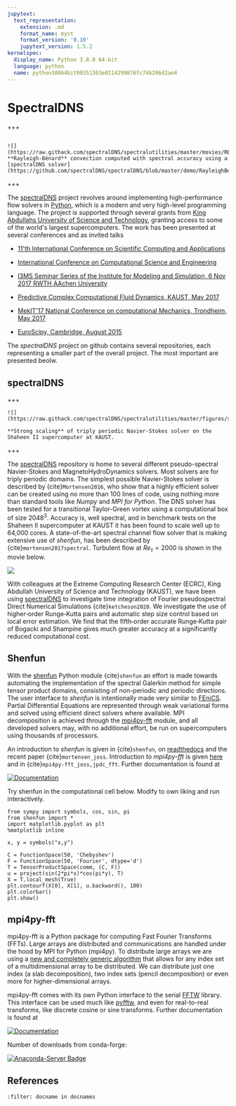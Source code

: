 ```yaml
---
jupytext:
  text_representation:
    extension: .md
    format_name: myst
    format_version: '0.10'
    jupytext_version: 1.5.2
kernelspec:
  display_name: Python 3.8.0 64-bit
  language: python
  name: python38064bit00351303e0114299876fc74b206d2ae4
---
```


# SpectralDNS

+++

```{sidebar} Rayleigh-Bénard

![](https://raw.githack.com/spectralDNS/spectralutilities/master/movies/RB_200k_Warp.gif)
**Rayleigh-Bénard** convection computed with spectral accuracy using a [spectralDNS solver](https://github.com/spectralDNS/spectralDNS/blob/master/demo/RayleighBenard.py).
```

+++

The [spectralDNS](https://github.com/spectralDNS) project revolves around
implementing high-performance flow solvers in [Python](https://www.python.org), which is a modern and very
high-level programming language. The project is supported through several grants from [King
Abdullahs University of Science and Technology](https://www.hpc.kaust.edu.sa),
granting access to some of the world's largest supercomputers. The work has
been presented at several conferences and as invited talks

  * [11'th International Conference on Scientific Computing and Applications](http://tianyuan.xmu.edu.cn/activities/19-20/ICSCA2019/index.html)

  * [International Conference on Computational Science and Engineering](https://cseconf2017.simula.no)

  * [I3MS Seminar Series of the Institute for Modeling and Simulation, 6 Nov 2017 RWTH AAchen University](https://www.aices.rwth-aachen.de/en/media-and-seminars/events/mortensen-seminar)

  * [Predictive Complex Computational Fluid Dynamics, KAUST, May 2017](https://pccfd.kaust.edu.sa/speaker?si=4)

  * [MekIT'17 National Conference on computational Mechanics, Trondheim, May 2017](http://arxiv.org/abs/1708.03188)

  * [EuroScipy, Cambridge, August 2015](https://www.euroscipy.org/2015/schedule/presentation/6/)

The *spectralDNS* project on github contains several repositories, each representing a smaller part of the overall project. The most important are presented beolw.

## spectralDNS

+++

```{margin}
![](https://raw.githack.com/spectralDNS/spectralutilities/master/figures/strong_scaling_pencil_col.png)

**Strong scaling** of triply periodic Navier-Stokes solver on the Shaheen II supercomputer at KAUST.
```


+++

The [spectralDNS](https://github.com/spectralDNS/spectralDNS) repository is home to several different pseudo-spectral Navier-Stokes and MagnetoHydroDynamics solvers. Most solvers are for triply periodic domains. The simplest possible Navier-Stokes solver is described by {cite}`Mortensen2016`, who show that a highly efficient solver can be created using no more than 100 lines of code, using nothing more than standard
tools like *Numpy* and *MPI for Python*. The DNS solver has been tested for a
transitional Taylor-Green vortex using a computational box of size $2048^3$. Accuracy is, well spectral, and in benchmark tests on the Shaheen II supercomputer at KAUST it has been found to scale well up to 64,000 cores.
A state-of-the-art spectral channel flow solver that is making extensive use of *shenfun*, has been described by {cite}`mortensen2017spectral`. Turbulent flow at $Re_{\tau}=2000$ is shown in the movie below.

![](https://raw.githack.com/spectralDNS/spectralutilities/master/movies/Re2000_cropped.gif)

With colleagues at the Extreme Computing Research Center (ECRC), King Abdullah University of Science and Technology (KAUST), we have been using [spectralDNS](https://github.com/spectralDNS) to investigate time integration of Fourier pseudospectral Direct Numerical Simulations {cite}`ketcheson2020`. We investigate the use of higher‐order Runge‐Kutta pairs and automatic step size control based on local error estimation. We find that the fifth‐order accurate Runge‐Kutta pair of Bogacki and Shampine gives much greater accuracy at a significantly reduced computational cost.

## Shenfun

With the [shenfun](https://github.com/spectralDNS/shenfun) Python module
{cite}`shenfun` an
effort is made towards automating the implementation of the spectral Galerkin
method for simple tensor product domains, consisting of non-periodic and
periodic directions. The user interface to *shenfun* is intentionally made very
similar to [FEniCS](https://fenicsproject.org). Partial Differential Equations
are represented through weak variational forms and solved using efficient direct
solvers where available. MPI decomposition is achieved through the
[mpi4py-fft](https://bitbucket.org/mpi4py/mpi4py-fft) module, and all developed solvers may,
with no additional effort, be run on supercomputers using thousands of
processors.

An introduction to *shenfun* is given in {cite}`shenfun`, on [readthedocs](https://shenfun.readthedocs.io)
and the recent paper {cite}`mortensen_joss`. Introduction to *mpi4py-fft*
is given [here](https://mpi4py-fft.readthedocs.io/en/latest/) and
in {cite}`mpi4py-fft_joss,jpdc_fft`. Further documentation is found at

[![Documentation](https://readthedocs.org/projects/shenfun/badge/?version=latest)](https://shenfun.readthedocs.io/en/latest/)

Try shenfun in the computational cell below. Modify to own liking and run interactively.

```{code-cell} ipython3
from sympy import symbols, cos, sin, pi
from shenfun import *
import matplotlib.pyplot as plt
%matplotlib inline

x, y = symbols("x,y")

C = FunctionSpace(50, 'Chebyshev')
F = FunctionSpace(50, 'Fourier', dtype='d')
T = TensorProductSpace(comm, (C, F))
u = project(sin(2*pi*x)*cos(pi*y), T)
X = T.local_mesh(True)
plt.contourf(X[0], X[1], u.backward(), 100)
plt.colorbar()
plt.show()
```




## mpi4py-fft

mpi4py-fft is a Python package for computing Fast Fourier Transforms (FFTs).
Large arrays are distributed and communications are handled under the hood by
MPI for Python (mpi4py). To distribute large arrays we are using a
[new and completely generic algorithm](https://arxiv.org/abs/1804.09536)
that allows for any index set of a multidimensional array to be distributed. We
can distribute just one index (a slab decomposition), two index sets (pencil
decomposition) or even more for higher-dimensional arrays.

mpi4py-fft comes with its own Python interface to the serial
[FFTW](http://www.fftw.org) library. This interface can be used
much like [pyfftw](https://hgomersall.github.io/pyFFTW), and even for
real-to-real transforms, like discrete cosine or sine transforms. Further documentation is found at

[![Documentation](https://readthedocs.org/projects/mpi4py-fft/badge/?version=latest)](https://mpi4py-fft.readthedocs.io/en/latest/)

Number of downloads from conda-forge:

[![Anaconda-Server Badge](https://anaconda.org/conda-forge/mpi4py-fft/badges/downloads.svg)](https://anaconda.org/conda-forge/mpi4py-fft)



## References

```{bibliography} ../../references.bib
:filter: docname in docnames
```
